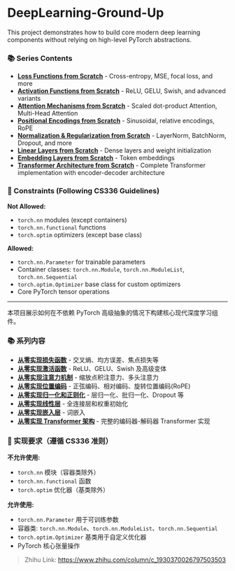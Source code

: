 # DeepLearning-Ground-Up
This project demonstrates how to build core modern deep learning components without relying on high-level PyTorch abstractions.

### 📚 Series Contents

- **[Loss Functions from Scratch](./Markdown/01-loss-functions.md/)** - Cross-entropy, MSE, focal loss, and more
- **[Activation Functions from Scratch](./Markdown/02-activation-functions.md/)** - ReLU, GELU, Swish, and advanced variants
- **[Attention Mechanisms from Scratch](./Markdown/03-attention-mechanisms.md/)** - Scaled dot-product Attention, Multi-Head Attention
- **[Positional Encodings from Scratch](./Markdown/04-positional-encodings.md/)** - Sinusoidal, relative encodings, RoPE
- **[Normalization & Regularization from Scratch](./Markdown/05-normalization-regularization.md/)** - LayerNorm, BatchNorm, Dropout, and more
- **[Linear Layers from Scratch](./Markdown/06-linear-layers.md/)** - Dense layers and weight initialization
- **[Embedding Layers from Scratch](./Markdown/07-embedding-layers.md/)** - Token embeddings
- **[Transformer Architecture from Scratch](./Markdown/08-transformer.md/)** - Complete Transformer implementation with encoder-decoder architecture

### 🚫 Constraints (Following CS336 Guidelines)
**Not Allowed:**
- `torch.nn` modules (except containers)
- `torch.nn.functional` functions
- `torch.optim` optimizers (except base class)

**Allowed:**
- `torch.nn.Parameter` for trainable parameters
- Container classes: `torch.nn.Module`, `torch.nn.ModuleList`, `torch.nn.Sequential`
- `torch.optim.Optimizer` base class for custom optimizers
- Core PyTorch tensor operations

---

本项目展示如何在不依赖 PyTorch 高级抽象的情况下构建核心现代深度学习组件。

### 📚 系列内容

- **[从零实现损失函数](./Markdown/01-loss-functions.md/)** - 交叉熵、均方误差、焦点损失等
- **[从零实现激活函数](./Markdown/02-activation-functions.md/)** - ReLU、GELU、Swish 及高级变体
- **[从零实现注意力机制](./Markdown/03-attention-mechanisms.md/)** - 缩放点积注意力、多头注意力
- **[从零实现位置编码](./Markdown/04-positional-encodings.md/)** - 正弦编码、相对编码、旋转位置编码(RoPE)
- **[从零实现归一化和正则化](./Markdown/05-normalization-regularization.md/)** - 层归一化、批归一化、Dropout 等
- **[从零实现线性层](./Markdown/06-linear-layers.md/)** - 全连接层和权重初始化
- **[从零实现嵌入层](./Markdown/07-embedding-layers.md/)** - 词嵌入
- **[从零实现 Transformer 架构](./Markdown/08-transformer.md/)** - 完整的编码器-解码器 Transformer 实现

### 🚫 实现要求（遵循 CS336 准则）
**不允许使用:**
- `torch.nn` 模块（容器类除外）
- `torch.nn.functional` 函数
- `torch.optim` 优化器（基类除外）

**允许使用:**
- `torch.nn.Parameter` 用于可训练参数
- 容器类: `torch.nn.Module`、`torch.nn.ModuleList`、`torch.nn.Sequential`
- `torch.optim.Optimizer` 基类用于自定义优化器
- PyTorch 核心张量操作

> Zhihu Link: https://www.zhihu.com/column/c_1930370026797503503